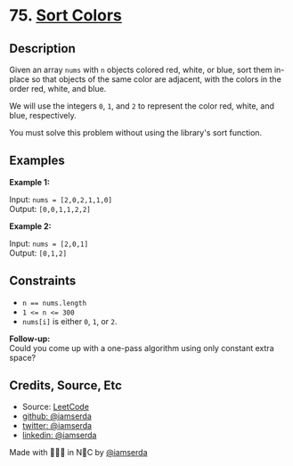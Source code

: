 # 75. [Sort Colors](https://leetcode.com/problems/sort-colors/)

## Description

Given an array `nums` with `n` objects colored red, white, or blue, sort them in-place so that objects of the same color are adjacent, with the colors in the order red, white, and blue.

We will use the integers `0`, `1`, and `2` to represent the color red, white, and blue, respectively.

You must solve this problem without using the library's sort function.

## Examples

**Example 1:**

Input: `nums = [2,0,2,1,1,0]`  
Output: `[0,0,1,1,2,2]`

**Example 2:**

Input: `nums = [2,0,1]`  
Output: `[0,1,2]`

## Constraints

- `n == nums.length`
- `1 <= n <= 300`
- `nums[i]` is either `0`, `1`, or `2`.

**Follow-up:**  
Could you come up with a one-pass algorithm using only constant extra space?

## Credits, Source, Etc

- Source: [LeetCode](https://leetcode.com/problems/sort-colors/)
- [github:  @iamserda](https://github.com/iamserda)
- [twitter: @iamserda](https://twitter.com/iamserda)
- [linkedin:    @iamserda](https://linkedin.com/in/iamserda)

Made with 🤍🫶🏿 in N🗽C by [@iamserda](https://www.twitter.com/iamserda)
